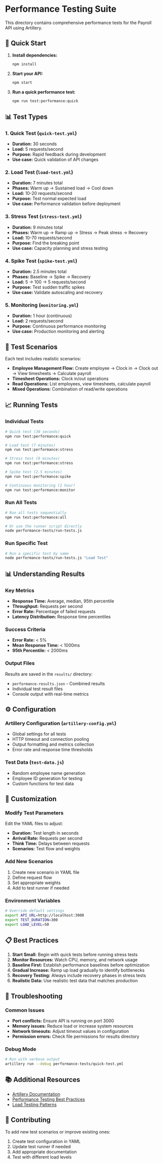 # Performance Testing Suite

This directory contains comprehensive performance tests for the Payroll API using Artillery.

## 🚀 Quick Start

1. **Install dependencies:**
   ```bash
   npm install
   ```

2. **Start your API:**
   ```bash
   npm start
   ```

3. **Run a quick performance test:**
   ```bash
   npm run test:performance:quick
   ```

## 📊 Test Types

### 1. Quick Test (`quick-test.yml`)
- **Duration:** 30 seconds
- **Load:** 5 requests/second
- **Purpose:** Rapid feedback during development
- **Use case:** Quick validation of API changes

### 2. Load Test (`load-test.yml`)
- **Duration:** 7 minutes total
- **Phases:** Warm up → Sustained load → Cool down
- **Load:** 10-20 requests/second
- **Purpose:** Test normal expected load
- **Use case:** Performance validation before deployment

### 3. Stress Test (`stress-test.yml`)
- **Duration:** 9 minutes total
- **Phases:** Warm up → Ramp up → Stress → Peak stress → Recovery
- **Load:** 10-70 requests/second
- **Purpose:** Find the breaking point
- **Use case:** Capacity planning and stress testing

### 4. Spike Test (`spike-test.yml`)
- **Duration:** 2.5 minutes total
- **Phases:** Baseline → Spike → Recovery
- **Load:** 5 → 100 → 5 requests/second
- **Purpose:** Test sudden traffic spikes
- **Use case:** Validate autoscaling and recovery

### 5. Monitoring (`monitoring.yml`)
- **Duration:** 1 hour (continuous)
- **Load:** 2 requests/second
- **Purpose:** Continuous performance monitoring
- **Use case:** Production monitoring and alerting

## 🎯 Test Scenarios

Each test includes realistic scenarios:

- **Employee Management Flow:** Create employee → Clock in → Clock out → View timesheets → Calculate payroll
- **Timesheet Operations:** Clock in/out operations
- **Read Operations:** List employees, view timesheets, calculate payroll
- **Mixed Operations:** Combination of read/write operations

## 📈 Running Tests

### Individual Tests
```bash
# Quick test (30 seconds)
npm run test:performance:quick

# Load test (7 minutes)
npm run test:performance:stress

# Stress test (9 minutes)
npm run test:performance:stress

# Spike test (2.5 minutes)
npm run test:performance:spike

# Continuous monitoring (1 hour)
npm run test:performance:monitor
```

### Run All Tests
```bash
# Run all tests sequentially
npm run test:performance:all

# Or use the runner script directly
node performance-tests/run-tests.js
```

### Run Specific Test
```bash
# Run a specific test by name
node performance-tests/run-tests.js "Load Test"
```

## 📊 Understanding Results

### Key Metrics
- **Response Time:** Average, median, 95th percentile
- **Throughput:** Requests per second
- **Error Rate:** Percentage of failed requests
- **Latency Distribution:** Response time percentiles

### Success Criteria
- **Error Rate:** < 5%
- **Mean Response Time:** < 1000ms
- **95th Percentile:** < 2000ms

### Output Files
Results are saved in the `results/` directory:
- `performance-results.json` - Combined results
- Individual test result files
- Console output with real-time metrics

## ⚙️ Configuration

### Artillery Configuration (`artillery-config.yml`)
- Global settings for all tests
- HTTP timeout and connection pooling
- Output formatting and metrics collection
- Error rate and response time thresholds

### Test Data (`test-data.js`)
- Random employee name generation
- Employee ID generation for testing
- Custom functions for test data

## 🔧 Customization

### Modify Test Parameters
Edit the YAML files to adjust:
- **Duration:** Test length in seconds
- **Arrival Rate:** Requests per second
- **Think Time:** Delays between requests
- **Scenarios:** Test flow and weights

### Add New Scenarios
1. Create new scenario in YAML file
2. Define request flow
3. Set appropriate weights
4. Add to test runner if needed

### Environment Variables
```bash
# Override default settings
export API_URL=http://localhost:3000
export TEST_DURATION=300
export LOAD_LEVEL=50
```

## 📋 Best Practices

1. **Start Small:** Begin with quick tests before running stress tests
2. **Monitor Resources:** Watch CPU, memory, and network usage
3. **Baseline First:** Establish performance baselines before optimization
4. **Gradual Increase:** Ramp up load gradually to identify bottlenecks
5. **Recovery Testing:** Always include recovery phases in stress tests
6. **Realistic Data:** Use realistic test data that matches production

## 🚨 Troubleshooting

### Common Issues
- **Port conflicts:** Ensure API is running on port 3000
- **Memory issues:** Reduce load or increase system resources
- **Network timeouts:** Adjust timeout values in configuration
- **Permission errors:** Check file permissions for results directory

### Debug Mode
```bash
# Run with verbose output
artillery run --debug performance-tests/quick-test.yml
```

## 📚 Additional Resources

- [Artillery Documentation](https://www.artillery.io/docs)
- [Performance Testing Best Practices](https://www.artillery.io/docs/guides/best-practices)
- [Load Testing Patterns](https://www.artillery.io/docs/guides/test-scripting)

## 🤝 Contributing

To add new test scenarios or improve existing ones:
1. Create test configuration in YAML
2. Update test runner if needed
3. Add appropriate documentation
4. Test with different load levels
